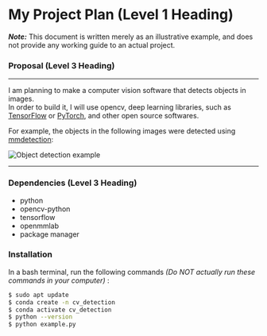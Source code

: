 # My Project Plan (Level 1 Heading)
***Note:*** This document is written merely as an illustrative example, and does not provide any working guide to an actual project.

### Proposal (Level 3 Heading)
---
I am planning to make a computer vision software that detects objects in images.\
In order to build it, I will use opencv, deep learning libraries, such as [TensorFlow](https://www.tensorflow.org/?hl=ko)
or [PyTorch](https://pytorch.org/), and other open source softwares.

For example, the objects in the following images were detected using [mmdetection](https://github.com/open-mmlab/mmdetection):

![Object detection example](https://user-images.githubusercontent.com/12907710/137271636-56ba1cd2-b110-4812-8221-b4c120320aa9.png)

---
### Dependencies  (Level 3 Heading)
- python
- opencv-python
- tensorflow
- openmmlab
- package manager

### Installation
In a bash terminal, run the following commands *(Do NOT actually run these commands in your computer)* :

```bash
$ sudo apt update 
$ conda create -n cv_detection 
$ conda activate cv_detection 
$ python --version 
$ python example.py
